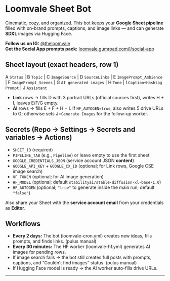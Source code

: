 # Loomvale Sheet Bot

Cinematic, cozy, and organized. This bot keeps your **Google Sheet pipeline** filled with on-brand prompts, captions, and image links — and can generate **SDXL** images via Hugging Face.

**Follow us on IG:** [@theloomvale](https://instagram.com/theloomvale)  
**Get the Social App prompts pack:** [loomvale.gumroad.com/l/social-app](https://loomvale.gumroad.com/l/social-app)

## Sheet layout (exact headers, row 1)

A `Status` | B `Topic` | C `ImageSource` | D `SourceLinks` | E `ImagePrompt_Ambience` | F `ImagePrompt_Scenes` | G `AI generated images` | H `Tone` | I `Caption+Hashtag Prompt` | J `Assistant`

- **Link** rows → fills D with 3 portrait URLs (official sources first), writes H + I, leaves E/F/G empty.
- **AI** rows → fills E + F + H + I. If `HF_AUTOGEN=true`, also writes 5 drive URLs to G; otherwise sets J=`Generate Images` for the follow-up worker.

## Secrets (Repo → Settings → Secrets and variables → Actions)

- `SHEET_ID` (required)
- `PIPELINE_TAB` (e.g., `Pipeline`) or leave empty to use the first sheet
- `GOOGLE_CREDENTIALS_JSON` (service account JSON **content**)
- `GOOGLE_API_KEY` + `GOOGLE_CX_ID` (optional; for Link rows, Google CSE image search)
- `HF_TOKEN` (optional; for AI image generation)
- `HF_MODEL` (optional; default `stabilityai/stable-diffusion-xl-base-1.0`)
- `HF_AUTOGEN` (optional; `"true"` to generate inside the main run; default `"false"`)

Also share your Sheet with the **service account email** from your credentials as **Editor**.

## Workflows

- **Every 2 days:** The bot (loomvale-cron.yml) creates new ideas, fills prompts, and finds links. (pulus manual)
- **Every 30 minutes:** The HF worker (loomvale-hf.yml) generates AI images for pending rows.
- If image search fails → the bot still creates full posts with prompts, captions, and “Couldn’t find images” status. (pulus manual)
- If Hugging Face model is ready → the AI worker auto-fills drive URLs.


---

